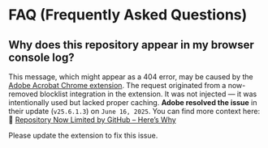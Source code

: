 # FAQ (Frequently Asked Questions)

## Why does this repository appear in my browser console log?
This message, which might appear as a 404 error, may be caused by the [Adobe Acrobat Chrome extension](https://chromewebstore.google.com/detail/adobe-acrobat-pdf-edit-co/efaidnbmnnnibpcajpcglclefindmkaj). The request originated from a now-removed blocklist integration in the extension. It was not injected — it was intentionally used but lacked proper caching. **Adobe resolved the issue** in their update (`v25.6.1.3`) on `June 16, 2025`. You can find more context here: 🔗 [Repository Now Limited by GitHub – Here’s Why](https://github.com/Bon-Appetit/porn-domains/discussions/70)

Please update the extension to fix this issue.
